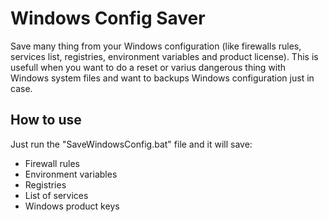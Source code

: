 # Windows Config Saver
Save many thing from your Windows configuration (like firewalls rules, services list, registries, environment variables and product license).
This is usefull when you want to do a reset or varius dangerous thing with Windows system files and want to backups Windows configuration just in case.

## How to use
Just run the "SaveWindowsConfig.bat" file and it will save:
  - Firewall rules
  - Environment variables
  - Registries
  - List of services
  - Windows product keys
